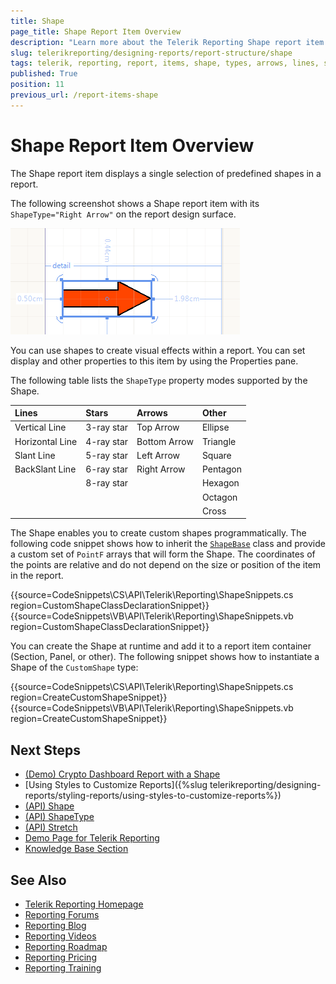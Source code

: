 ```yaml
---
title: Shape
page_title: Shape Report Item Overview
description: "Learn more about the Telerik Reporting Shape report item and how to choose the shape type of the supported lines, arrows, stars, and more shapes."
slug: telerikreporting/designing-reports/report-structure/shape
tags: telerik, reporting, report, items, shape, types, arrows, lines, stars
published: True
position: 11
previous_url: /report-items-shape
---
```


# Shape Report Item Overview

The Shape report item displays a single selection of predefined shapes in a report. 

The following screenshot shows a Shape report item with its `ShapeType="Right Arrow"` on the report design surface. 

![A Shape report item having its shape set to right arrow](images/Shape.png)

You can use shapes to create visual effects within a report. You can set display and other properties to this item by using the Properties pane. 

The following table lists the `ShapeType` property modes supported by the Shape. 

|Lines|Stars|Arrows|Other
|:---|:---|:---|:---
|Vertical Line|3-ray star|Top Arrow|Ellipse 
|Horizontal Line|4-ray star|Bottom Arrow|Triangle 
|Slant Line|5-ray star|Left Arrow|Square 
|BackSlant Line|6-ray star|Right Arrow|Pentagon 
||8-ray star||Hexagon 
||||Octagon 
||||Cross 

The Shape enables you to create custom shapes programmatically. The following code snippet shows how to inherit the [`ShapeBase`](/reporting/api/Telerik.Reporting.Drawing.Shapes.ShapeBase) class and provide a custom set of `PointF` arrays that will form the Shape. The coordinates of the points are relative and do not depend on the size or position of the item in the report. 

{{source=CodeSnippets\CS\API\Telerik\Reporting\ShapeSnippets.cs region=CustomShapeClassDeclarationSnippet}}
{{source=CodeSnippets\VB\API\Telerik\Reporting\ShapeSnippets.vb region=CustomShapeClassDeclarationSnippet}}

You can create the Shape at runtime and add it to a report item container (Section, Panel, or other). The following snippet shows how to instantiate a Shape of the `CustomShape` type: 

{{source=CodeSnippets\CS\API\Telerik\Reporting\ShapeSnippets.cs region=CreateCustomShapeSnippet}}
{{source=CodeSnippets\VB\API\Telerik\Reporting\ShapeSnippets.vb region=CreateCustomShapeSnippet}}



## Next Steps 

* [(Demo) Crypto Dashboard Report with a Shape](https://demos.telerik.com/reporting/crypto-dashboard) 
* [Using Styles to Customize Reports]({%slug telerikreporting/designing-reports/styling-reports/using-styles-to-customize-reports%}) 
* [(API) Shape](/reporting/api/Telerik.Reporting.Shape) 
* [(API) ShapeType](/reporting/api/Telerik.Reporting.Shape#Telerik_Reporting_Shape_ShapeType) 
* [(API) Stretch](/reporting/api/Telerik.Reporting.Shape#Telerik_Reporting_Shape_Stretch)
* [Demo Page for Telerik Reporting](https://demos.telerik.com/reporting) 
* [Knowledge Base Section](/knowledge-base)

## See Also 

* [Telerik Reporting Homepage](https://www.telerik.com/products/reporting)
* [Reporting Forums](https://www.telerik.com/forums/reporting)
* [Reporting Blog](https://www.telerik.com/blogs/tag/reporting)
* [Reporting Videos](https://www.telerik.com/videos/reporting)
* [Reporting Roadmap](https://www.telerik.com/support/whats-new/reporting/roadmap)
* [Reporting Pricing](https://www.telerik.com/purchase/individual/reporting)
* [Reporting Training](https://learn.telerik.com/learn/course/external/view/elearning/19/reporting-report-server-training)

